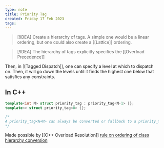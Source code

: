 ```yaml
---
type: note
title: Priority Tag
created: Friday 17 Feb 2023
tags: 
---
```

> [!IDEA]
> Create a hierarchy of tags. A simple one would be a linear ordering, but one could also create a [[Lattice]] ordering.


> [!IDEA]
> The hierarchy of tags explicitly specifies the [[Overload Precedence]]

Then, in [[Tagged Dispatch]], one can specify a level at which to dispatch on. Then, it will go down the levels until it finds the highest one below that satisfies any constraints.

## In C++
```cpp
template<int N> struct priority_tag : priority_tag<N-1> {};  
template<> struct priority_tag<0> {};

/*
A priority_tag<N+M> can always be converted or fallback to a priority_tag<N> because there is a default copy constructor in the base class which takes in references of that type, for which the derived class is a candidate for. This creates an implicit conversion. 
*/
```

Made possible by [[C++ Overload Resolution]] [rule on ordering of class hierarchy conversion](https://timsong-cpp.github.io/cppwp/n4868/over.match.best#over.ics.rank-4.4.4)